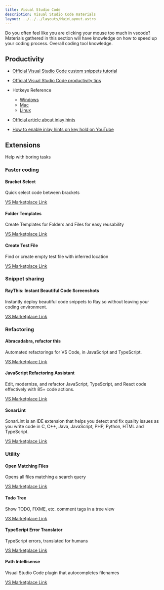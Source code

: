 ```yaml
---
title: Visual Studio Code
description: Visual Studio Code materials
layout: ../../../layouts/MainLayout.astro
---
```


Do you often feel like you are clicking your mouse too much in vscode? Materials gathered in this section will have knowledge on how to speed up your coding process. Overall coding tool knowledge.

## Productivity

- [Official Visual Studio Code custom snippets tutorial](https://code.visualstudio.com/docs/editor/userdefinedsnippets)
- [Official Visual Studio Code productivity tips](https://code.visualstudio.com/docs/introvideos/productivity)
- Hotkeys Reference

  - [Windows](https://code.visualstudio.com/shortcuts/keyboard-shortcuts-windows.pdf)
  - [Mac](https://code.visualstudio.com/shortcuts/keyboard-shortcuts-macos.pdf)
  - [Linux](https://code.visualstudio.com/shortcuts/keyboard-shortcuts-linux.pdf)

- [Official article about inlay hints](https://code.visualstudio.com/docs/typescript/typescript-editing)

- [How to enable inlay hints on key hold on YouTube](https://www.youtube.com/watch?v=uvrIFZYW7eg)

## Extensions

Help with boring tasks

### Faster coding

#### Bracket Select

Quick select code between brackets

[VS Marketplace Link](https://marketplace.visualstudio.com/items?itemName=chunsen.bracket-select)

#### Folder Templates

Create Templates for Folders and Files for easy reusability

[VS Marketplace Link](https://marketplace.visualstudio.com/items?itemName=Huuums.vscode-fast-folder-structure)

#### Create Test File

Find or create empty test file with inferred location

[VS Marketplace Link](https://marketplace.visualstudio.com/items?itemName=paul-mannino.vscode-create-test-file)

### Snippet sharing

#### RayThis: Instant Beautiful Code Screenshots

Instantly deploy beautiful code snippets to Ray.so without leaving your coding environment.

[VS Marketplace Link](https://marketplace.visualstudio.com/items?itemName=Goopware.raythis)

### Refactoring

#### Abracadabra, refactor this

Automated refactorings for VS Code, in JavaScript and TypeScript.

[VS Marketplace Link](https://marketplace.visualstudio.com/items?itemName=nicoespeon.abracadabra)

#### JavaScript Refactoring Assistant

Edit, modernize, and refactor JavaScript, TypeScript, and React code effectively with 85+ code actions.

[VS Marketplace Link](https://marketplace.visualstudio.com/items?itemName=p42ai.refactor)

#### SonarLint

SonarLint is an IDE extension that helps you detect and fix quality issues as you write code in C, C++, Java, JavaScript, PHP, Python, HTML and TypeScript.

[VS Marketplace Link](https://marketplace.visualstudio.com/items?itemName=SonarSource.sonarlint-vscode)

### Utility

#### Open Matching Files

Opens all files matching a search query

[VS Marketplace Link](https://marketplace.visualstudio.com/items?itemName=bcanzanella.openmatchingfiles)

#### Todo Tree

Show TODO, FIXME, etc. comment tags in a tree view

[VS Marketplace Link](https://marketplace.visualstudio.com/items?itemName=Gruntfuggly.todo-tree)

#### TypeScript Error Translator

TypeScript errors, translated for humans

[VS Marketplace Link](https://marketplace.visualstudio.com/items?itemName=mattpocock.ts-error-translator)

#### Path Intellisense

Visual Studio Code plugin that autocompletes filenames

[VS Marketplace Link](https://marketplace.visualstudio.com/items?itemName=christian-kohler.path-intellisense)
